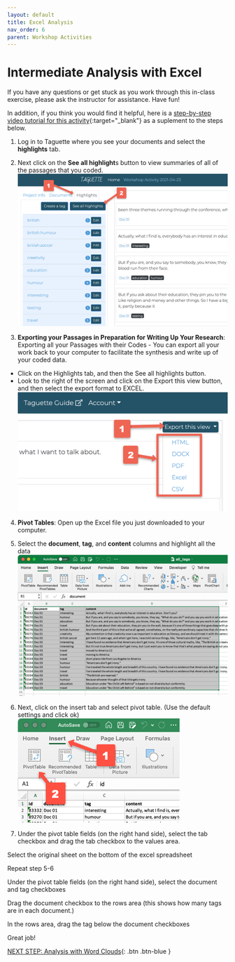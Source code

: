 ```yaml
---
layout: default
title: Excel Analysis
nav_order: 6
parent: Workshop Activities
---
```

# Intermediate Analysis with Excel

If you have any questions or get stuck as you work through this in-class exercise, please ask the instructor for assistance.  Have fun!

In addition, if you think you would find it helpful, here is a [step-by-step video tutorial for this activity](https://www.youtube.com/watch?v=GvqVeZPoEvs){:target="_blank"} as a suplement to the steps below.

1. Log in to Taguette where you see your documents and select the **highlights** tab.
2. Next click on the **See all highlight**s button to view summaries of all of the passages that you coded.
![See all highlights](/images/taguette-excel-1.png)

3. **Exporting your Passages in Preparation for Writing Up Your Research**: Exporting all your Passages with their Codes - You can export all your work back to your computer to facilitate the synthesis and write up of your coded data.
  - Click on the Highlights tab, and then the See all highlights button.
  - Look to the right of the screen and click on the Export this view button, and then select the export format to EXCEL.
![Export this view](/images/taguette-excel-2.png)

4. **Pivot Tables**: Open up the Excel file you just downloaded to your computer.

5. Select the **document**, **tag**, and **content** columns and highlight all the data
![Highlight all the data](/images/taguette-excel-3.png)

6. Next, click on the insert tab and select pivot table. (Use the default settings and click ok)
![Create a pivot table](/images/taguette-excel-5.png)

7. Under the pivot table fields (on the right hand side),  select the tab checkbox and drag the tab checkbox to the values area.


Select the original sheet on the bottom of the excel spreadsheet


Repeat step 5-6

Under the pivot table fields (on the right hand side),  select the document and tag checkboxes

Drag the document checkbox to the rows area (this shows how many tags are in each document.)


In the rows area, drag the tag below the document checkboxes

Great job!

[NEXT STEP: Analysis with Word Clouds](cloud-analysis.html){: .btn .btn-blue }

